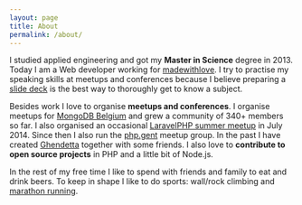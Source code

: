 ```yaml
---
layout: page
title: About
permalink: /about/
---
```


I studied applied engineering and got my **Master in Science** degree in 2013.
Today I am a Web developer working for [madewithlove](http://mwl.be).
I try to practise my speaking skills at meetups and conferences
because I believe preparing a [slide deck](https://speakerdeck.com/hannesvdvreken)
is the best way to thoroughly get to know a subject.

Besides work I love to organise **meetups and conferences**.
I organise meetups for [MongoDB Belgium](http://www.meetup.com/mongodb-belgium/)
and grew a community of 340+ members so far. I also organised an occasional
[LaravelPHP summer meetup](http://www.meetup.com/Laravel-Brussels/events/189623102/) in July 2014.
Since then I also run the [php.gent](http://php.gent) meetup group.
In the past I have created [Ghendetta](http://ghendetta.be) together with some friends.
I also love to **contribute to open source projects** in PHP and a little bit of Node.js.

In the rest of my free time I like to spend with friends and family to eat and drink beers.
To keep in shape I like to do sports: wall/rock climbing and
[marathon running](http://www.strava.com/activities/284870685).